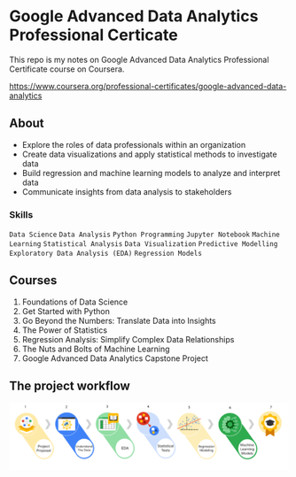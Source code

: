 # Google Advanced Data Analytics Professional Certicate

This repo is my notes on Google Advanced Data Analytics Professional Certificate course on Coursera.

<https://www.coursera.org/professional-certificates/google-advanced-data-analytics>

## About

* Explore the roles of data professionals within an organization
* Create data visualizations and apply statistical methods to investigate data
* Build regression and machine learning models to analyze and interpret data
* Communicate insights from data analysis to stakeholders

### Skills

`Data Science` `Data Analysis` `Python Programming` `Jupyter Notebook` `Machine Learning` `Statistical Analysis` `Data Visualization` `Predictive Modelling` `Exploratory Data Analysis (EDA)` `Regression Models`

## Courses

1. Foundations of Data Science
2. Get Started with Python
3. Go Beyond the Numbers: Translate Data into Insights
4. The Power of Statistics
5. Regression Analysis: Simplify Complex Data Relationships
6. The Nuts and Bolts of Machine Learning
7. Google Advanced Data Analytics Capstone Project

## The project workflow
![img](/img/project-flow.png)